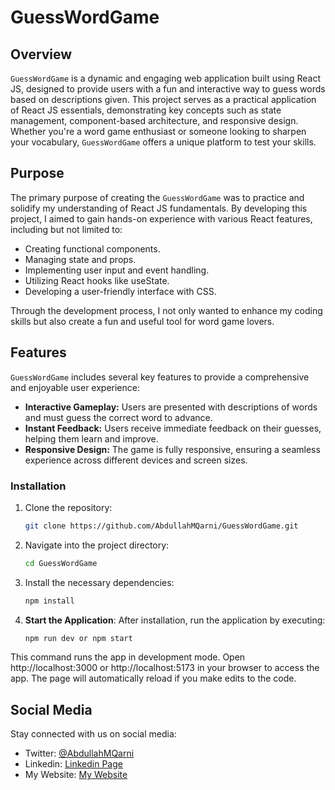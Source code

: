 # GuessWordGame

## Overview

`GuessWordGame` is a dynamic and engaging web application built using React JS, designed to provide users with a fun and interactive way to guess words based on descriptions given. This project serves as a practical application of React JS essentials, demonstrating key concepts such as state management, component-based architecture, and responsive design. Whether you're a word game enthusiast or someone looking to sharpen your vocabulary, `GuessWordGame` offers a unique platform to test your skills.

## Purpose

The primary purpose of creating the `GuessWordGame` was to practice and solidify my understanding of React JS fundamentals. By developing this project, I aimed to gain hands-on experience with various React features, including but not limited to:

- Creating functional components.
- Managing state and props.
- Implementing user input and event handling.
- Utilizing React hooks like useState.
- Developing a user-friendly interface with CSS.

Through the development process, I not only wanted to enhance my coding skills but also create a fun and useful tool for word game lovers.

## Features

`GuessWordGame` includes several key features to provide a comprehensive and enjoyable user experience:

- **Interactive Gameplay:** Users are presented with descriptions of words and must guess the correct word to advance.
- **Instant Feedback:** Users receive immediate feedback on their guesses, helping them learn and improve.
- **Responsive Design:** The game is fully responsive, ensuring a seamless experience across different devices and screen sizes.

### Installation
1. Clone the repository:
   ```sh
   git clone https://github.com/AbdullahMQarni/GuessWordGame.git
2. Navigate into the project directory:
   ```sh
   cd GuessWordGame
3. Install the necessary dependencies:
   ```sh
   npm install

1. **Start the Application**: After installation, run the application by executing:

   ```sh
   npm run dev or npm start
This command runs the app in development mode. Open http://localhost:3000 or http://localhost:5173 in your browser to access the app. The page will automatically reload if you make edits to the code.

## Social Media

Stay connected with us on social media:

- Twitter: [@AbdullahMQarni](https://twitter.com/AbdullahMQarni)
- Linkedin: [Linkedin Page](https://www.linkedin.com/in/abdullahmalqarni)
- My Website: [My Website](https://www.abdullahqarni.com)
